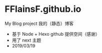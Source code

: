 # FFlainsF.github.io
My Blog project
我的（静态）博客

- 基于 Node + Hexo  github 提供空间（感谢）
- 用了 next 主题
- 2019/03/19

